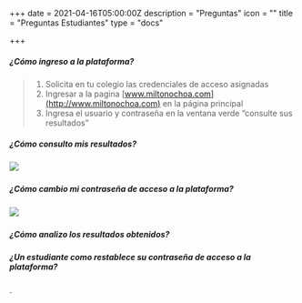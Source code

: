 +++
date = 2021-04-16T05:00:00Z
description = "Preguntas"
icon = ""
title = "Preguntas Estudiantes"
type = "docs"

+++
##### ¿Cómo ingreso a la plataforma?

> 1. Solicita en tu colegio las credenciales de acceso asignadas
> 2. Ingresar a la pagina [www.miltonochoa.com](http://www.miltonochoa.com) en la página principal
> 3. Ingresa el usuario y contraseña en la ventana verde “consulte sus resultados”

##### ¿Cómo consulto mis resultados?

##### ![](/uploads/listado-notasestudiante.gif)

##### ¿Cómo cambio mi contraseña de acceso a la plataforma?

##### ![](/uploads/cambia-contrasena.gif)

##### 

##### ¿Cómo analizo los resultados obtenidos?

##### ¿Un estudiante como restablece su contraseña de acceso a la plataforma?

.